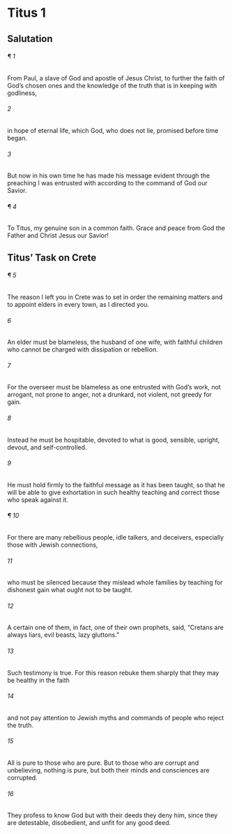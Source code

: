 # Titus 1
## Salutation
###### ¶ 1
From Paul, a slave of God and apostle of Jesus Christ, to further the faith of God’s chosen ones and the knowledge of the truth that is in keeping with godliness,
###### 2
in hope of eternal life, which God, who does not lie, promised before time began.
###### 3
But now in his own time he has made his message evident through the preaching I was entrusted with according to the command of God our Savior.
###### ¶ 4
To Titus, my genuine son in a common faith. Grace and peace from God the Father and Christ Jesus our Savior!
## Titus’ Task on Crete
###### ¶ 5
The reason I left you in Crete was to set in order the remaining matters and to appoint elders in every town, as I directed you.
###### 6
An elder must be blameless, the husband of one wife, with faithful children who cannot be charged with dissipation or rebellion.
###### 7
For the overseer must be blameless as one entrusted with God’s work, not arrogant, not prone to anger, not a drunkard, not violent, not greedy for gain.
###### 8
Instead he must be hospitable, devoted to what is good, sensible, upright, devout, and self-controlled.
###### 9
He must hold firmly to the faithful message as it has been taught, so that he will be able to give exhortation in such healthy teaching and correct those who speak against it.
###### ¶ 10
For there are many rebellious people, idle talkers, and deceivers, especially those with Jewish connections,
###### 11
who must be silenced because they mislead whole families by teaching for dishonest gain what ought not to be taught.
###### 12
A certain one of them, in fact, one of their own prophets, said, “Cretans are always liars, evil beasts, lazy gluttons.”
###### 13
Such testimony is true. For this reason rebuke them sharply that they may be healthy in the faith
###### 14
and not pay attention to Jewish myths and commands of people who reject the truth.
###### 15
All is pure to those who are pure. But to those who are corrupt and unbelieving, nothing is pure, but both their minds and consciences are corrupted.
###### 16
They profess to know God but with their deeds they deny him, since they are detestable, disobedient, and unfit for any good deed.
